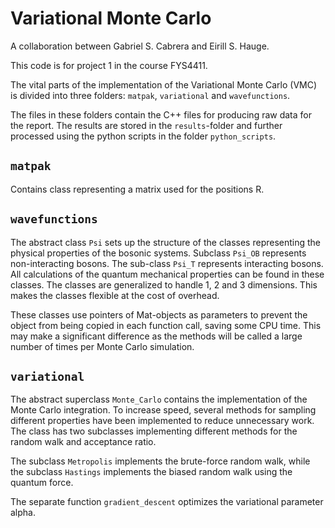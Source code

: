 # Variational Monte Carlo
A collaboration between Gabriel S. Cabrera and Eirill S. Hauge.

This code is for project 1 in the course FYS4411.

The vital parts of the implementation of the Variational Monte Carlo (VMC) is divided into three folders: `matpak`, `variational` and `wavefunctions`.

The files in these folders contain the C++ files for producing raw data for the report. The results are stored in the `results`-folder and further processed using the python scripts in the folder `python_scripts`.

## `matpak`
Contains class representing a matrix used for the positions R.

## `wavefunctions`
The abstract class `Psi` sets up the structure of the classes representing the physical properties of the bosonic systems. Subclass `Psi_OB` represents non-interacting bosons. The sub-class `Psi_T` represents interacting bosons. All calculations of the quantum mechanical properties can be found in these classes. The classes are generalized to handle 1, 2 and 3 dimensions. This makes the classes flexible at the cost of overhead.

These classes use pointers of Mat-objects as parameters to prevent the object from being copied in each function call, saving some CPU time. This may make a significant difference as the methods will be called a large number of times per Monte Carlo simulation.

## `variational`
The abstract superclass `Monte_Carlo` contains the implementation of the Monte Carlo integration. To increase speed, several methods for sampling different properties have been implemented to reduce unnecessary work. The class has two subclasses implementing different methods for the random walk and acceptance ratio.

The subclass `Metropolis` implements the brute-force random walk, while the subclass `Hastings` implements the biased random walk using the quantum force.

The separate function `gradient_descent` optimizes the variational parameter alpha.
